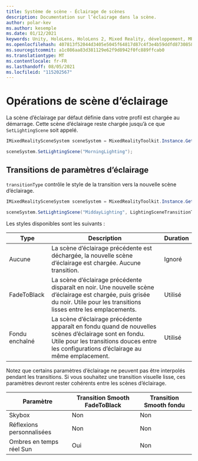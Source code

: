 ```yaml
---
title: Système de scène - Éclairage de scènes
description: Documentation sur l’éclairage dans la scène.
author: polar-kev
ms.author: kesemple
ms.date: 01/12/2021
keywords: Unity, HoloLens, HoloLens 2, Mixed Reality, développement, MRTK
ms.openlocfilehash: 407813f52044d3405e5045f64817d87c4f3e4b59ddfd87308586ac2d81924674
ms.sourcegitcommit: a1c086aa83d381129e62f9d8942f0fc889ffcab0
ms.translationtype: MT
ms.contentlocale: fr-FR
ms.lasthandoff: 08/05/2021
ms.locfileid: "115202567"
---
```

# <a name="lighting-scene-operations"></a>Opérations de scène d’éclairage

La scène d’éclairage par défaut définie dans votre profil est chargée au démarrage. Cette scène d’éclairage reste chargée jusqu’à ce que `SetLightingScene` soit appelé.

```c#
IMixedRealitySceneSystem sceneSystem = MixedRealityToolkit.Instance.GetService<IMixedRealitySceneSystem>();

sceneSystem.SetLightingScene("MorningLighting");
```

## <a name="lighting-setting-transitions"></a>Transitions de paramètres d’éclairage

`transitionType` contrôle le style de la transition vers la nouvelle scène d’éclairage.

```c#
IMixedRealitySceneSystem sceneSystem = MixedRealityToolkit.Instance.GetService<IMixedRealitySceneSystem>();

sceneSystem.SetLightingScene("MiddayLighting", LightingSceneTransitionType.CrossFade);
```

Les styles disponibles sont les suivants :

Type | Description | Duration
--- | --- | ---
Aucune | La scène d’éclairage précédente est déchargée, la nouvelle scène d’éclairage est chargée. Aucune transition. | Ignoré
FadeToBlack | La scène d’éclairage précédente disparaît en noir. Une nouvelle scène d’éclairage est chargée, puis grisée du noir. Utile pour les transitions lisses entre les emplacements. | Utilisé
Fondu enchaîné | La scène d’éclairage précédente apparaît en fondu quand de nouvelles scènes d’éclairage sont en fondu. Utile pour les transitions douces entre les configurations d’éclairage au même emplacement. | Utilisé

Notez que certains paramètres d’éclairage ne peuvent pas être interpolés pendant les transitions. Si vous souhaitez une transition visuelle lisse, ces paramètres devront rester cohérents entre les scènes d’éclairage.

Paramètre | Transition Smooth FadeToBlack | Transition Smooth fondu
--- | --- | ---
Skybox | Non | Non
Réflexions personnalisées | Non | Non
Ombres en temps réel Sun | Oui | Non
